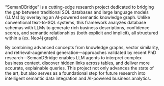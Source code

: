“SemanDBridge” is a cutting-edge research project dedicated to bridging the gap between traditional SQL databases and large language models (LLMs) by overlaying an AI-powered semantic knowledge graph. Unlike conventional text-to-SQL systems, this framework analyzes database schemas with LLMs to generate rich business descriptions, confidence scores, and semantic relationships (both explicit and implicit), all structured within a (ex. Neo4j graph).

By combining advanced concepts from knowledge graphs, vector similarity, and retrieval-augmented generation—approaches validated by recent PhD research—SemanDBridge enables LLM agents to interpret complex business context, discover hidden links across tables, and deliver more accurate, explainable queries. This project not only advances the state of the art, but also serves as a foundational step for future research into intelligent semantic data integration and AI-powered business analytics.
